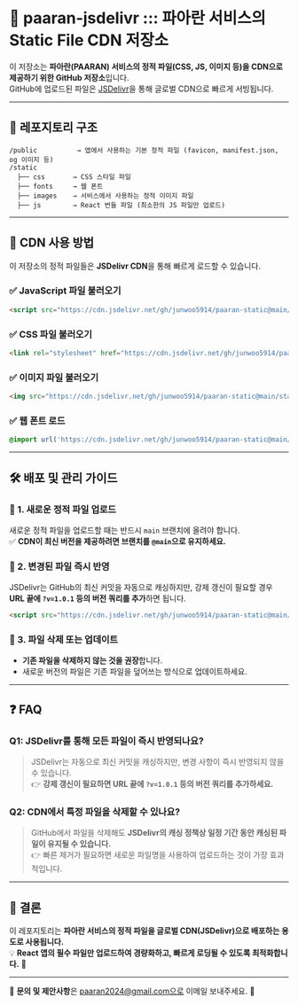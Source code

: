 # 🚀 paaran-jsdelivr ::: 파아란 서비스의 Static File CDN 저장소
이 저장소는 **파아란(PAARAN) 서비스의 정적 파일(CSS, JS, 이미지 등)을 CDN으로 제공하기 위한 GitHub 저장소**입니다.  
GitHub에 업로드된 파일은 [JSDelivr](https://www.jsdelivr.com/)을 통해 글로벌 CDN으로 빠르게 서빙됩니다.  

---

## 📂 레포지토리 구조
```
/public          → 앱에서 사용하는 기본 정적 파일 (favicon, manifest.json, og 이미지 등)
/static
  ├── css       → CSS 스타일 파일
  ├── fonts     → 웹 폰트
  ├── images    → 서비스에서 사용하는 정적 이미지 파일
  ├── js        → React 번들 파일 (최소한의 JS 파일만 업로드)
```

---

## 🚀 CDN 사용 방법
이 저장소의 정적 파일들은 **JSDelivr CDN**을 통해 빠르게 로드할 수 있습니다.

### ✅ JavaScript 파일 불러오기
```html
<script src="https://cdn.jsdelivr.net/gh/junwoo5914/paaran-static@main/static/js/main.js"></script>
```

### ✅ CSS 파일 불러오기
```html
<link rel="stylesheet" href="https://cdn.jsdelivr.net/gh/junwoo5914/paaran-static@main/static/css/main.css">
```

### ✅ 이미지 파일 불러오기
```html
<img src="https://cdn.jsdelivr.net/gh/junwoo5914/paaran-static@main/static/images/logo.png" />
```

### ✅ 웹 폰트 로드
```css
@import url('https://cdn.jsdelivr.net/gh/junwoo5914/paaran-static@main/static/fonts/pretendard.css');
```

---

## 🛠 배포 및 관리 가이드
### 📌 1. 새로운 정적 파일 업로드
새로운 정적 파일을 업로드할 때는 반드시 `main` 브랜치에 올려야 합니다.  
✅ **CDN이 최신 버전을 제공하려면 브랜치를 `@main`으로 유지하세요.**

### 📌 2. 변경된 파일 즉시 반영
JSDelivr는 GitHub의 최신 커밋을 자동으로 캐싱하지만, 강제 갱신이 필요할 경우 **URL 끝에 `?v=1.0.1` 등의 버전 쿼리를 추가**하면 됩니다.

```html
<script src="https://cdn.jsdelivr.net/gh/junwoo5914/paaran-static@main/static/js/main.js?v=1.0.1"></script>
```

### 📌 3. 파일 삭제 또는 업데이트
- **기존 파일을 삭제하지 않는 것을 권장**합니다.  
- 새로운 버전의 파일은 기존 파일을 덮어쓰는 방식으로 업데이트하세요.  

---

## ❓ FAQ
### **Q1: JSDelivr를 통해 모든 파일이 즉시 반영되나요?**
> JSDelivr는 자동으로 최신 커밋을 캐싱하지만, 변경 사항이 즉시 반영되지 않을 수 있습니다.  
> 👉 **강제 갱신이 필요하면 URL 끝에 `?v=1.0.1` 등의 버전 쿼리를 추가하세요.**

### **Q2: CDN에서 특정 파일을 삭제할 수 있나요?**
> GitHub에서 파일을 삭제해도 **JSDelivr의 캐싱 정책상 일정 기간 동안 캐싱된 파일이 유지될 수 있습니다.**  
> 👉 빠른 제거가 필요하면 새로운 파일명을 사용하여 업로드하는 것이 가장 효과적입니다.

---

## 🚀 결론
이 레포지토리는 **파아란 서비스의 정적 파일을 글로벌 CDN(JSDelivr)으로 배포하는 용도로 사용됩니다.**  
💡 **React 앱의 필수 파일만 업로드하여 경량화하고, 빠르게 로딩될 수 있도록 최적화합니다.** 🚀

---

📌 **문의 및 제안사항**은 paaran2024@gmail.com으로 이메일 보내주세요. 🙌
